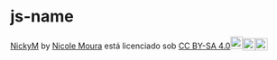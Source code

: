 # js-name

<p xmlns:cc="http://creativecommons.org/ns#" xmlns:dct="http://purl.org/dc/terms/"><a property="dct:title" rel="cc:attributionURL" href="https://nickym-hub.github.io/js-name/euNdex.html">NickyM</a> by <a rel="cc:attributionURL dct:creator" property="cc:attributionName" href="https://github.com/NickyM-hub/js-name">Nicole Moura</a> está licenciado sob <a href="https://creativecommons.org/licenses/by-sa/4.0/?ref=chooser-v1" target="_ em branco" rel="licença noopener noreferrer" style="display:inline-block;" >CC BY-SA 4.0<img style="height:22px!important; margem esquerda: 3px; alinhamento vertical: texto inferior;" src="https://mirrors.creativecommons.org/presskit/icons/cc.svg?ref=chooser-v1" alt=""><img style="height:22px!important; margem esquerda: 3px; vertical-align:text-bottom;" src="https://mirrors.creativecommons.org/presskit/icons/by.svg?ref=chooser-v1" alt=""><img style="height:22px!important; margem esquerda: 3px; vertical-align:text-bottom;" src="https://mirrors.creativecommons.org/presskit/icons/sa.svg?ref=chooser-v1" alt=""></a></p>
